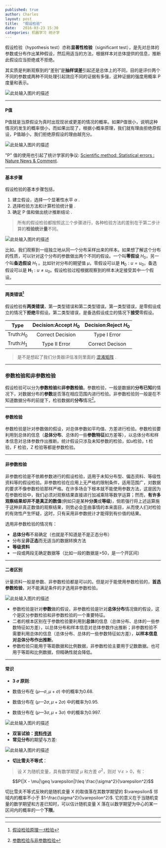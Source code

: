 ```yaml
---
published: true
author: Charles
layout: post
title:  "假设检验"
date:   2016-03-23 15:30
categories: 机器学习 统计学
---
```


假设检验（hypothesis  test）亦称**显著性检验**（significant test），是先对总体的参数或分布作出某种假设，然后用适当的方法，根据样本对总体提供的信息，推断此假设应当拒绝或不拒绝。

其实质是判断观察到的“差别”是**抽样误差**引起还是总体上的不同，目的是评价两个不同的参数或两种不同处理引起效应不同的证据有多强，这种证据的强度用概率 P 度量和表示。

![此处输入图片的描述][1]

----------

#### P值
P值就是当原假设为真时出现现状或更差的情况的概率。如果P值很小，说明这种情况的发生的概率很小，而如果出现了，根据小概率原理，我们就有理由拒绝原假设，P值越小，我们拒绝原假设的理由越充分。

![此处输入图片的描述][2]

"P" 值的使用也引起了统计学家的争议: [Scientific method: Statistical errors : Nature News & Comment](http://www.guokr.com/article/438043/).

----------

#### 基本步骤

假设检验的基本步骤包括，

 1. 建立假设，选择一个显著性水平 $\alpha$ .
 2. 选择检验方法和计算检验统计量 .
 3. 确定 P 值和做出统计推断结论 .

> 所有的假设检验都按照这三个步骤进行，各种检验方法的差别在于第二步计算的**检验统计量**不同。

![此处输入图片的描述][3]

比如，我们观察到一组独立地从同一个分布采样出来的样本。如果想了解这个分布的性质，可以针对这个分布的参数做出两个不同的假设。一个叫**零假设** $H_0$，另一个叫**备选假设** $H_1$ 。比如针对分布的期望值 $\mu$，零假设可以是 $\pmb{H}_0:u = u_0$，备选假设可以是 $\pmb{H}_1: u\neq u_0$。假设检验过程根据观察到的样本决定接受其中一个假设。

----------


#### 两类错误[^1]

假设检验有**两类错误**，第一类型错误和第二类型错误。第一类型错误，是零假设成立的情况下**拒绝**零假设。第二类型错误，是备选假设成立的情况下**接受**零假设。

|     Type    | Decision:Accept $H_0$ | Decision:Reject $H_0$ |
|:-----------:|:---------------------:|:---------------------:|
| Truth:$H_0$ |    Correct Decision   |      Type I Error     |
| Truth:$H_1$ |     Type II Error     |    Correct Decison    |

> 是不是想起了我们分类器评估准则里面的 [混淆矩阵][4] .

----------

### 参数检验和非参数检验
假设检验可以分为**参数检验**和**非参数检验**。参数检验，一般是数据的**分布已知**的情况下，对数据分布的**参数**是否落在相应范围内进行检验。非参数检验则一般是在不知道数据分布的前提下，检验数据的**分布**情况[^2]。

----------

#### 参数检验 
参数检验是针对参数做的假设，对总体参数如平均值、方差进行检验。参数检验要利用到总体的信息（**总体分布**、总体的一些**参数特征**如方差等），以总体分布和样本信息对总体参数作出推断。统计假设只涉及未知参数的检验，如u检验，t 检验，F 检验，Z 检验等都是参数检验。

----------

#### 非参数检验
非参数检验是不依赖参数进行的假设检验，适用于未知分布型、偏态资料、等级性资料等的假设检验。非参数检验在应用上无严格的限制条件，适用范围广，对数据的要求不像参数检验那样严格。在许多场合下根本就不能使用参数方法，这是因为在参数检验中，我们必须对观察结果直接进行加减乘除等数学运算；然而，**有许多观察结果却并不是真正的数值**(例如只是某种**分类**或**等级**)，倘若强行将上述运算施于这种非真正数值的观察结果，则势必会歪曲事情的本来面目，从而使人们对检验的有效性产生怀疑，这时，只有采用非参数统计才能得到有价值的结果。

选用非参数检验的情况有：

- **总体分布**不易确定（也就是不知道是不是正态分布）
- 分布呈**非正态**而无适当的数据转换方法
- **等级资料**
- 一段或两段无确定数据等（比如一段的数据是>50，是一个开区间）

----------

#### 二者区别
计量资料一般是参数、非参数检验都是可以的。但是对于能使用参数检验的，**首选参数检验**，对不能满足条件的才选用非参数检验。

![此处输入图片的描述][10]

- 参数检验是针对**参数**做的假设，非参数检验是针对**总体分布**情况做的假设，这个是区分参数检验和非参数检验的一个重要特征。
- 二者的根本区别在于参数检验要利用到**总体**的信息（总体分布、总体的一些参数特征如方差），以总体分布和样本信息对总体参数作出推断；非参数检验不需要利用总体的信息（总体分布、总体的一些参数特征如方差），**以样本信息对总体分布作出推断**。
- 参数检验只能用于等距数据和比例数据，非参数检验主要用于记数数据。也可用于等距和比例数据，但精确性就会降低。


----------

#### 常识

- **3 $\sigma$ 原则**:

- 数值分布在 $(\mu—\sigma,\mu+\sigma)$ 中的概率为0.68.
- 数值分布在 $(\mu—2\sigma,\mu+2\sigma)$ 中的概率为0.95.
- 数值分布在 $(\mu—3\sigma,\mu+3\sigma)$ 中的概率为0.997. 

![此处输入图片的描述][8]

- **双盲试验：[资料传送](http://songshuhui.net/archives/75388)**
- **常见分布**的期望与方差:

![此处输入图片的描述][11]

- **切比雪夫不等式**：

> 设 $X$ 为随机变量，具有数学期望 $\mu$ 和方差 $\sigma^2$，则对 $\forall \varepsilon>0$，有：

$$P(|X - \mu|\geq \varepsilon|)\leq \frac{\sigma^2}{\varepsilon^2}$$

<div class="inline_list">
切比雪夫不等式反映的是随机变量 X 的取值落在其数学期望的 $\varepsilon$ 邻域内的概率不小于 $1-\frac{\sigma^2}{\varepsilon^2}$. 它的意义在于当随机变量的数学期望和方差已知时，可以估计随机变量 X 落在以数学期望为中心的某一区间内的概率的一个<strong>下限</strong>。
</div> 


----------

  [1]: http://7xjbdi.com1.z0.glb.clouddn.com/2016-03-25_132117.png?imageView2/2/w/400
  [2]: http://7xjbdi.com1.z0.glb.clouddn.com/ajyqbCYCd2xbzjci_1ms8i9Tb_BotSwAKpsDRNHLoqd4BQAAGAMAAEpQ.jpg
  [3]: http://7xjbdi.com1.z0.glb.clouddn.com/2016-03-30_111057.png
  [4]: http://charlesx.top/2016/03/Classification-Model-Performance/
  [8]: http://7xjbdi.com1.z0.glb.clouddn.com/Empirical_Rule.PNG
  [9]: http://7xjbdi.com1.z0.glb.clouddn.com/2016-03-31_130927jpg_Page1.jpg
  [10]: http://7xjbdi.com1.z0.glb.clouddn.com/p_vs_np.png
  [11]: http://7xjbdi.com1.z0.glb.clouddn.com/dis_mean_var.png

  [^1]: [假设检验原理一:t检验](http://www.gotoli.us/%E7%BB%9F%E8%AE%A1%E5%81%87%E8%AE%BE%E6%A3%80%E9%AA%8C%E4%B8%80t%E6%A3%80%E9%AA%8C)
  [^2]: [参数检验与非参数检验](http://blog.sciencenet.cn/blog-508298-855369.html)

